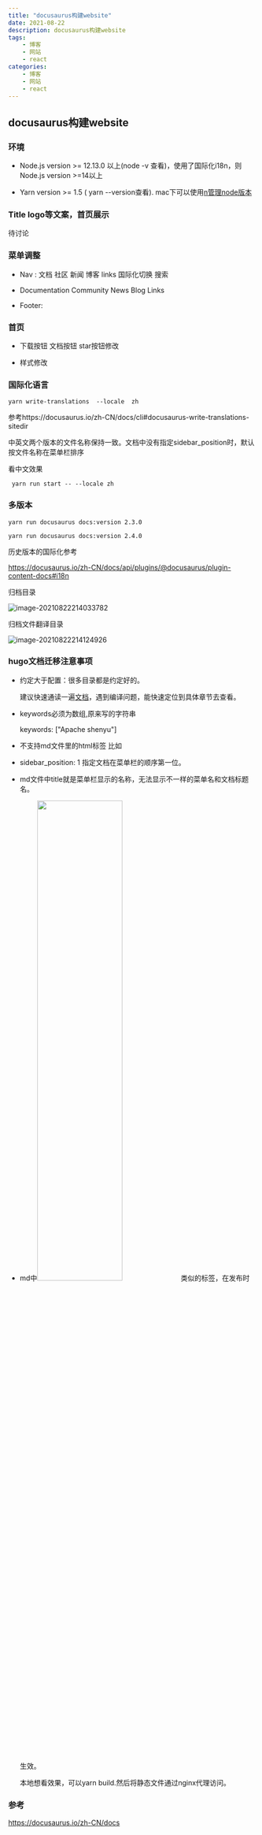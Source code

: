 ```yaml
---
title: "docusaurus构建website"
date: 2021-08-22
description: docusaurus构建website
tags:
    - 博客
    - 网站
    - react
categories:
    - 博客
    - 网站
    - react
---
```


## docusaurus构建website

### 环境

-  Node.js version >= 12.13.0 以上(node -v 查看)，使用了国际化i18n，则Node.js version >=14以上

- Yarn version >= 1.5 ( yarn --version查看). mac下可以使用[n管理node版本](https://fengzhenbing.github.io/p/mac%E4%B8%8Bnode%E5%8D%87%E7%BA%A7/)

### Title logo等文案，首页展示

待讨论

### 菜单调整

- Nav : 文档  社区 新闻 博客 links  国际化切换  搜索

- Documentation  Community  News Blog  Links

- Footer: 

### 首页

- 下载按钮  文档按钮  star按钮修改

- 样式修改

### 国际化语言

```shell
yarn write-translations  --locale  zh
```

参考https://docusaurus.io/zh-CN/docs/cli#docusaurus-write-translations-sitedir

中英文两个版本的文件名称保持一致。文档中没有指定sidebar_position时，默认按文件名称在菜单栏排序



看中文效果

```shell
 yarn run start -- --locale zh
```



### 多版本

```shell
yarn run docusaurus docs:version 2.3.0

yarn run docusaurus docs:version 2.4.0
```

历史版本的国际化参考

https://docusaurus.io/zh-CN/docs/api/plugins/@docusaurus/plugin-content-docs#i18n

归档目录

![image-20210822214033782](https://gitee.com/fengzhenbing/picgo/raw/master/image-20210822214033782.png)

归档文件翻译目录

![image-20210822214124926](https://gitee.com/fengzhenbing/picgo/raw/master/image-20210822214124926.png)

### hugo文档迁移注意事项

- 约定大于配置：很多目录都是约定好的。

  建议快速通读一遍[文档](https://docusaurus.io/zh-CN/docs)，遇到编译问题，能快速定位到具体章节去查看。

- keywords必须为数组,原来写的字符串

   keywords: ["Apache shenyu"]

- 不支持md文件里的html标签 比如 <font></font>

- sidebar_position: 1 指定文档在菜单栏的顺序第一位。

- md文件中title就是菜单栏显示的名称，无法显示不一样的菜单名和文档标题名。

- md中<img src="/img/shenyu/dataSync/data-sync-dir-zh.png" width="60%" height="50%" />  类似的标签，在发布时生效。

  本地想看效果，可以yarn build.然后将静态文件通过nginx代理访问。



### 参考

https://docusaurus.io/zh-CN/docs
